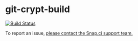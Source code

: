 # git-crypt-build

[![Build Status](https://snap-ci.com/snap-ci/git-crypt-build/branch/master/build_image)](https://snap-ci.com/snap-ci/git-crypt-build/branch/master)

To report an issue, [please contact the Snap.ci support team.](https://snap-ci.com/contact-us)
